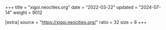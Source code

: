 +++
title = "xigoi.neocities.org"
date = "2022-03-22"
updated = "2024-07-14"
weight = 9012

[extra]
source = "https://xigoi.neocities.org/"
ratio = 32
size = 9
+++
